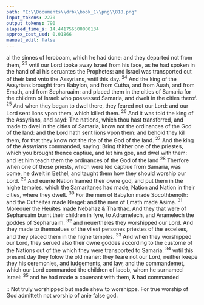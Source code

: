```yaml
---
path: "E:\\Documents\\drb\\book_1\\png\\818.png"
input_tokens: 2270
output_tokens: 790
elapsed_time_s: 14.441756500000134
approx_cost_usd: 0.01866
manual_edit: false
---
```

al the sinnes of Ieroboam, which he had done: and they departed not from them, <sup>23</sup> vntil our Lord tooke away Israel from his face, as he had spoken in the hand of al his seruantes the Prophetes: and Israel was transported out of their land vnto the Assyrians, vntil this day. <sup>24</sup> And the king of the Assyrians brought from Babylon, and from Cutha, and from Auah, and from Emath, and from Sepharuaim: and placed them in the cities of Samaria for the children of Israel: who possessed Samaria, and dwelt in the cities therof. <sup>25</sup> And when they began to dwel there, they feared not our Lord: and our Lord sent lions vpon them, which killed them. <sup>26</sup> And it was told the king of the Assyrians, and sayd: The nations, which thou hast transferred, and made to dwel in the cities of Samaria, know not the ordinances of the God of the land: and the Lord hath sent lions vpon them: and behold they kil them, for that they know not the rite of the God of the land. <sup>27</sup> And the king of the Assyrians commanded, saying: Bring thither one of the priestes, which you brought thence captiue, and let him goe, and dwel with them: and let him teach them the ordinances of the God of the land <sup>28</sup> Therfore when one of those priests, which were led captiue from Samaria, was come, he dwelt in Bethel, and taught them how they should worship our Lord. <sup>29</sup> And euerie Nation framed their owne god, and put them in the highe temples, which the Samaritanes had made, Nation and Nation in their cities, where they dwelt. <sup>30</sup> For the men of Babylon made Socothbenoth: and the Cutheites made Nergel: and the men of Emath made Asima. <sup>31</sup> Moreouer the Heuites made Nebahaz & Tharthac. And they that were of Sepharuaim burnt their children in fyre, to Adramelech, and Anamelech the goddes of Sepharuaim. <sup>32</sup> and neuertheles they worshipped our Lord. And they made to themselues of the vilest persones priestes of the excelses, and they placed them in the highe temples. <sup>33</sup> And when they worshipped our Lord, they serued also their owne goddes according to the custome of the Nations out of the which they were transported to Samaria: <sup>34</sup> vntil this present day they folow the old maner: they feare not our Lord, neither keepe they his ceremonies, and iudgements, and law, and the commandemet, which our Lord commanded the children of Iacob, whom he surnamed Israel: <sup>35</sup> and he had made a couenant with them, & had commanded

<aside>:: Not truly worshipped but made shew to worshippe. For true worship of God admitteth not worship of anie false god.</aside>

[^1]: 3. 34.